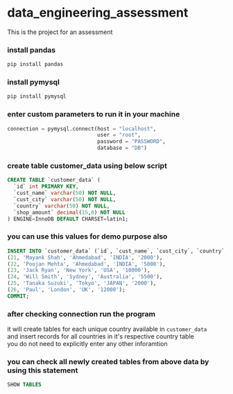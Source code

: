 # data_engineering_assessment

This is the project for an assessment

### install pandas
```bash
pip install pandas
```

### install pymysql
```bash
pip install pymysql
```

### enter custom parameters to run it in your machine

```python
connection = pymysql.connect(host = "localhost",  
                             user = "root",  
                             password = "PASSWORD",  
                             database = "DB")
```
### create table customer_data using below script

```sql
CREATE TABLE `customer_data` (
  `id` int PRIMARY KEY,
  `cust_name` varchar(50) NOT NULL,
  `cust_city` varchar(50) NOT NULL,
  `country` varchar(50) NOT NULL,
  `shop_amount` decimal(15,0) NOT NULL
) ENGINE=InnoDB DEFAULT CHARSET=latin1; 
```
### you can use this values for demo purpose also
```sql
INSERT INTO `customer_data` (`id`, `cust_name`, `cust_city`, `country`, `shop_amount`) VALUES
(21, 'Mayank Shah', 'Ahmedabad', 'INDIA', '2000'),
(22, 'Poojan Mehta', 'Ahmedabad', 'INDIA', '5000'),
(23, 'Jack Ryan', 'New York', 'USA', '10000'),
(24, 'Will Smith', 'Sydney', 'Australia', '5500'),
(25, 'Tanaka Suzuki', 'Tokyo', 'JAPAN', '2000'),
(26, 'Paul', 'London', 'UK', '12000');
COMMIT;
```

### after checking connection run the program  
it will create tables for each unique country available in `customer_data`  
and insert records for all countries in it's respective country table  
you do not need to explicitly enter any other inforamtion

### you can check all newly created tables from above data by using this statement
```sql
SHOW TABLES
```

 
